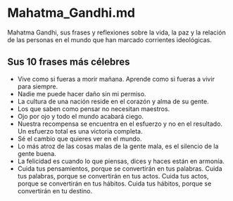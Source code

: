 # Mahatma_Gandhi.md
Mahatma Gandhi, sus frases y reflexiones sobre la vida, la paz y la relación de las personas en el mundo que han marcado corrientes ideológicas.
## Sus 10 frases más célebres
- Vive como si fueras a morir mañana. Aprende como si fueras a vivir para siempre.
- Nadie me puede hacer daño sin mi permiso.
- La cultura de una nación reside en el corazón y alma de su gente.
- Los que saben como pensar no necesitan maestros. 
- Ojo por ojo y todo el mundo acabará ciego.
- Nuestra recompensa se encuentra en el esfuerzo y no en el resultado. Un esfuerzo total es una victoria completa.
- Sé el cambio que quieres ver en el mundo.
- Lo más atroz de las cosas malas de la gente mala, es el silencio de la gente buena.
- La felicidad es cuando lo que piensas, dices y haces están en armonía.
- Cuida tus pensamientos, porque se convertirán en tus palabras. Cuida tus palabras, porque se convertirán en tus actos. Cuida tus actos, porque se convertirán en tus hábitos. Cuida tus hábitos, porque se convertirán en tu destino.
